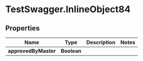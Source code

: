 # TestSwagger.InlineObject84

## Properties

Name | Type | Description | Notes
------------ | ------------- | ------------- | -------------
**approvedByMaster** | **Boolean** |  | 


